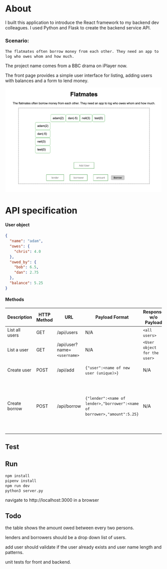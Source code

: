 # About

I built this application to introduce the React framework to my backend dev colleagues. I used Python and Flask to create the backend service API. 

### Scenario:
```
The flatmates often borrow money from each other. They need an app to log who owes whom and how much.
```

The project name comes from a BBC drama on iPlayer now.

The front page provides a simple user interface for listing, adding users with balances and a form to lend money.

<img src="static/flatmates.png">

# API specification

#### User object

```json
{
  "name": "adam",
  "owes": {
    "chris": 4.0
  },
  "owed_by": {
    "bob": 6.5,
    "dan": 2.75
  },
  "balance": 5.25
}
```

#### Methods

| Description    | HTTP Method | URL                         | Payload Format                                                            | Response w/o Payload         | Response w/ Payload                                                             |
| -------------- | ----------- | --------------------------- | ------------------------------------------------------------------------- | ---------------------------- | ------------------------------------------------------------------------------- |
| List all users | GET         | /api/users                  | N/A                                                                       | `<all users>`                |
| List a user    | GET         | /api/user?name=`<username>` | N/A                                                                       | `<User object for the user>` |
| Create user    | POST        | /api/add                    | `{"user":<name of new user (unique)>}`                                    | N/A                          | `<User object for new user>`                                                    |
| Create borrow  | POST        | /api/borrow                   | `{"lender":<name of lender>,"borrower":<name of borrower>,"amount":5.25}` | N/A                          | `{"users":<updated User objects for <lender> and <borrower> (sorted by name)>}` |

## Test

## Run

```
npm install
pipenv install
npm run dev
python3 server.py
```
navigate to http://localhost:3000 in a browser

## Todo
the table shows the amount owed between every two persons.

lenders and borrowers should be a drop down list of users.

add user should validate if the user already exists and user name length and patterns. 

unit tests for front and backend.



